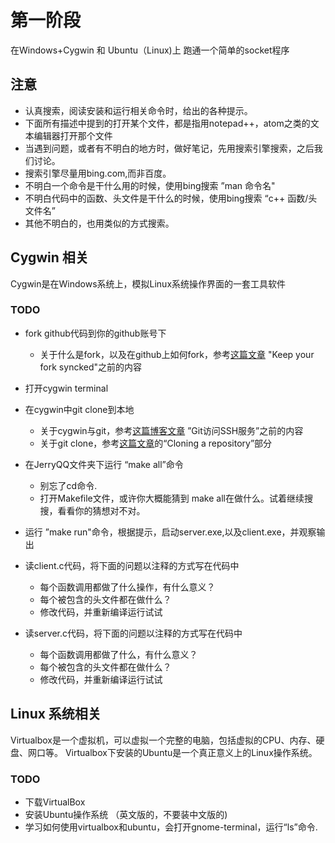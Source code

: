 # 第一阶段
   在Windows+Cygwin 和 Ubuntu（Linux)上 跑通一个简单的socket程序

## 注意
   - 认真搜索，阅读安装和运行相关命令时，给出的各种提示。
   - 下面所有描述中提到的打开某个文件，都是指用notepad++，atom之类的文本编辑器打开那个文件
   - 当遇到问题，或者有不明白的地方时，做好笔记，先用搜索引擎搜索，之后我们讨论。
   - 搜索引擎尽量用bing.com,而非百度。
   - 不明白一个命令是干什么用的时候，使用bing搜索 ”man 命令名"
   - 不明白代码中的函数、头文件是干什么的时候，使用bing搜索 “c++ 函数/头文件名”
   - 其他不明白的，也用类似的方式搜索。

## Cygwin 相关
Cygwin是在Windows系统上，模拟Linux系统操作界面的一套工具软件

### TODO
* fork github代码到你的github账号下
  * 关于什么是fork，以及在github上如何fork，参考[这篇文章](https://help.github.com/articles/fork-a-repo/) "Keep your fork syncked"之前的内容
* 打开cygwin terminal
* 在cygwin中git clone到本地
  * 关于cygwin与git，参考[这篇博客文章](http://www.cnblogs.com/EasonWu/archive/2012/11/27/git-windows-setup-by-cygwin.html) ”Git访问SSH服务”之前的内容
  * 关于git clone，参考[这篇文章](https://help.github.com/articles/cloning-a-repository/)的“Cloning a repository”部分
* 在JerryQQ文件夹下运行 “make all”命令
  * 别忘了cd命令.
  * 打开Makefile文件，或许你大概能猜到 make all在做什么。试着继续搜搜，看看你的猜想对不对。
* 运行 ”make run"命令，根据提示，启动server.exe,以及client.exe，并观察输出

* 读client.c代码，将下面的问题以注释的方式写在代码中
  * 每个函数调用都做了什么操作，有什么意义？
  * 每个被包含的头文件都在做什么？
  * 修改代码，并重新编译运行试试
* 读server.c代码，将下面的问题以注释的方式写在代码中
   * 每个函数调用都做了什么，有什么意义？
   * 每个被包含的头文件都在做什么？
   * 修改代码，并重新编译运行试试


## Linux 系统相关
Virtualbox是一个虚拟机，可以虚拟一个完整的电脑，包括虚拟的CPU、内存、硬盘、网口等。
Virtualbox下安装的Ubuntu是一个真正意义上的Linux操作系统。

### TODO
* 下载VirtualBox
* 安装Ubuntu操作系统 （英文版的，不要装中文版的)
* 学习如何使用virtualbox和ubuntu，会打开gnome-terminal，运行“ls”命令.
